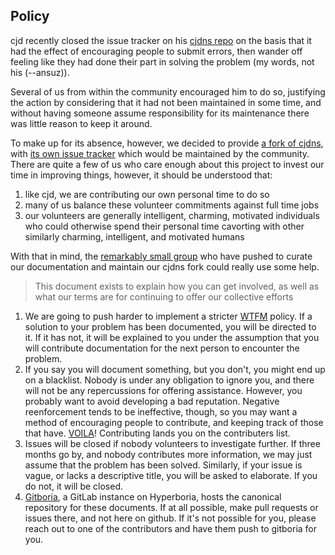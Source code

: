 ## Policy

cjd recently closed the issue tracker on his [cjdns repo](http://github.com/cjdelisle/cjdns) on the basis that it had the effect of encouraging people to submit errors, then wander off feeling like they had done their part in solving the problem (my words, not his (--ansuz)).

Several of us from within the community encouraged him to do so, justifying the action by considering that it had not been maintained in some time, and without having someone assume responsibility for its maintenance there was little reason to keep it around.

To make up for its absence, however, we decided to provide [a fork of cjdns](http://github.com/hyperboria/cjdns), with [its own issue tracker](https://github.com/hyperboria/cjdns/issues) which would be maintained by the community. There are quite a few of us who care enough about this project to invest our time in improving things, however, it should be understood that:

1. like cjd, we are contributing our own personal time to do so
2. many of us balance these volunteer commitments against full time jobs
3. our volunteers are generally intelligent, charming, motivated individuals who could otherwise spend their personal time cavorting with other similarly charming, intelligent, and motivated humans

With that in mind, the [remarkably small group](https://github.com/orgs/hyperboria/people) who have pushed to curate our documentation and maintain our cjdns fork could really use some help.

> This document exists to explain how you can get involved, as well as what our terms are for continuing to offer our collective efforts

1. We are going to push harder to implement a stricter [WTFM](http://www.roaming-initiative.com/blog/posts/wtfm) policy. If a solution to your problem has been documented, you will be directed to it. If it has not, it will be explained to you under the assumption that you will contribute documentation for the next person to encounter the problem.
2. If you say you will document something, but you don't, you might end up on a blacklist. Nobody is under any obligation to ignore you, and there will not be any repercussions for offering assistance. However, you probably want to avoid developing a bad reputation. Negative reenforcement tends to be ineffective, though, so you may want a method of encouraging people to contribute, and keeping track of those that have. [VOILA](https://github.com/hyperboria/docs/graphs/contributors)! Contributing lands you on the contributers list.
3. Issues will be closed if nobody volunteers to investigate further. If three months go by, and nobody contributes more information, we may just assume that the problem has been solved. Similarly, if your issue is vague, or lacks a descriptive title, you will be asked to elaborate. If you do not, it will be closed.
4. [Gitboria](http://gitboria.com), a GitLab instance on Hyperboria, hosts the canonical repository for these documents. If at all possible, make pull requests or issues there, and not here on github. If it's not possible for you, please reach out to one of the contributors and have them push to gitboria for you.
